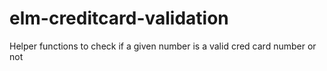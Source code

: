 # elm-creditcard-validation
Helper functions to check if a given number is a valid cred card number or not
